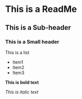 # This is a ReadMe

## This is a Sub-header

### This is a Small header

This is a list
* Item1
* Item2
* Item3

**This is bold text**

*This is italic text*


